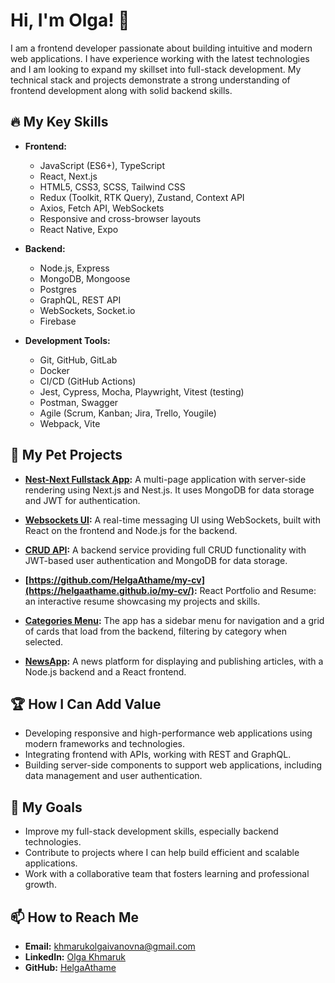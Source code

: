 # Hi, I'm Olga! 👋

I am a frontend developer passionate about building intuitive and modern web applications. I have experience working with the latest technologies and I am looking to expand my skillset into full-stack development. My technical stack and projects demonstrate a strong understanding of frontend development along with solid backend skills.

## 🔥 My Key Skills

- **Frontend:**
  - JavaScript (ES6+), TypeScript
  - React, Next.js
  - HTML5, CSS3, SCSS, Tailwind CSS
  - Redux (Toolkit, RTK Query), Zustand, Context API
  - Axios, Fetch API, WebSockets
  - Responsive and cross-browser layouts
  - React Native, Expo

- **Backend:**
  - Node.js, Express
  - MongoDB, Mongoose
  - Postgres
  - GraphQL, REST API
  - WebSockets, Socket.io
  - Firebase

- **Development Tools:**
  - Git, GitHub, GitLab
  - Docker
  - CI/CD (GitHub Actions)
  - Jest, Cypress, Mocha, Playwright, Vitest (testing)
  - Postman, Swagger
  - Agile (Scrum, Kanban; Jira, Trello, Yougile)
  - Webpack, Vite

## 💼 My Pet Projects

- **[Nest-Next Fullstack App](https://github.com/HelgaAthame/nest-next):** 
  A multi-page application with server-side rendering using Next.js and Nest.js. It uses MongoDB for data storage and JWT for authentication.

- **[Websockets UI](https://github.com/HelgaAthame/websockets-ui):** 
  A real-time messaging UI using WebSockets, built with React on the frontend and Node.js for the backend.

- **[CRUD API](https://github.com/HelgaAthame/CRUD-api):** 
  A backend service providing full CRUD functionality with JWT-based user authentication and MongoDB for data storage.

- **[https://github.com/HelgaAthame/my-cv](https://helgaathame.github.io/my-cv/):** 
  React Portfolio and Resume: an interactive resume showcasing my projects and skills.

- **[Categories Menu](https://helgaathame.github.io/logic/):** 
 The app has a sidebar menu for navigation and a grid of cards that load from the backend, filtering by category when selected.

- **[NewsApp](https://github.com/HelgaAthame/newsapp-back):** 
  A news platform for displaying and publishing articles, with a Node.js backend and a React frontend.

## 🏆 How I Can Add Value

- Developing responsive and high-performance web applications using modern frameworks and technologies.
- Integrating frontend with APIs, working with REST and GraphQL.
- Building server-side components to support web applications, including data management and user authentication.

## 🌱 My Goals

- Improve my full-stack development skills, especially backend technologies.
- Contribute to projects where I can help build efficient and scalable applications.
- Work with a collaborative team that fosters learning and professional growth.

## 📫 How to Reach Me

- **Email:** khmarukolgaivanovna@gmail.com
- **LinkedIn:** [Olga Khmaruk]([https://linkedin.com/in/yourprofile](https://www.linkedin.com/in/olga-k-aa9054220?utm_source=share&utm_campaign=share_via&utm_content=profile))
- **GitHub:** [HelgaAthame](https://github.com/HelgaAthame)
